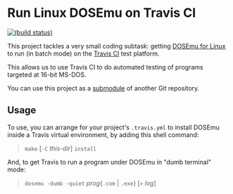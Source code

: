 # Run Linux DOSEmu on Travis CI

[![(build status)](https://travis-ci.org/tkchia/dosemu-on-travis-ci.svg?branch=master)](https://travis-ci.org/tkchia/dosemu-on-travis-ci)

This project tackles a very small coding subtask: getting [DOSEmu for Linux](http://www.dosemu.org/) to run (in batch mode) on the [Travis CI](https://travis-ci.org/) test platform.

This allows us to use Travis CI to do automated testing of programs targeted at 16-bit MS-DOS.

You can use this project as a [submodule](https://git-scm.com/docs/git-submodule) of another Git repository.

## Usage

To use, you can arrange for your project's `.travis.yml` to install DOSEmu inside a Travis virtual environment, by adding this shell command:

> `make` [`-C` _this-dir_] `install`

And, to get Travis to run a program under DOSEmu in "dumb terminal" mode:

> `dosemu -dumb -quiet` _prog_{`.com` | `.exe`} [`>` _log_]
